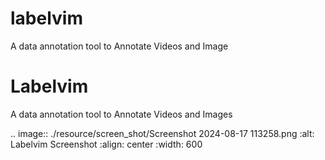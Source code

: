 # labelvim
A data annotation tool to Annotate Videos and Image

Labelvim
=========

A data annotation tool to Annotate Videos and Images

.. image:: ./resource/screen_shot/Screenshot 2024-08-17 113258.png
   :alt: Labelvim Screenshot
   :align: center
   :width: 600
